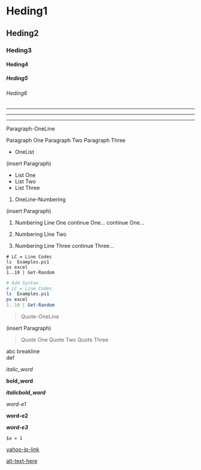 ﻿Heding1
=======

Heding2
-------

### Heding3 ###

#### Heding4 ####

##### Heding5 #####

###### Heding6 ######

---

-----------

---------------------

  [1]: http://google.jp  "google-jp"

  [2]: http://yahoo.jp  "yahoo-jp"

Paragraph-OneLine

Paragraph One
Paragraph Two
Paragraph Three

* OneList

(insert Paragraph)

* List One
* List Two
* List Three

1. OneLine-Numbering

(insert Paragraph)

1. Numbering Line One
   continue One...
   continue One...

2. Numbering Line Two

2. Numbering Line Three
   continue Three...


```
# LC = Line Codes
ls  Examples.ps1
ps excel
1..10 | Get-Random
```


```PowerShell
# Add Syntax
# LC = Line Codes
ls  Examples.ps1
ps excel
1..10 | Get-Random
```

> Quote-OneLine

(insert Paragraph)

> Quote One
> Quote Two
> Quote Three

abc
breakline  
def

*italic_word*

**bold_word**

***italicbold_word***

*word-e1*

**word-e2**

***word-e3***

`$a = 1`

[yahoo-jp-link](http://yahoo.jp)

[alt-text-here](https://github.com/rancomma/MarkDownPS/github.png)

